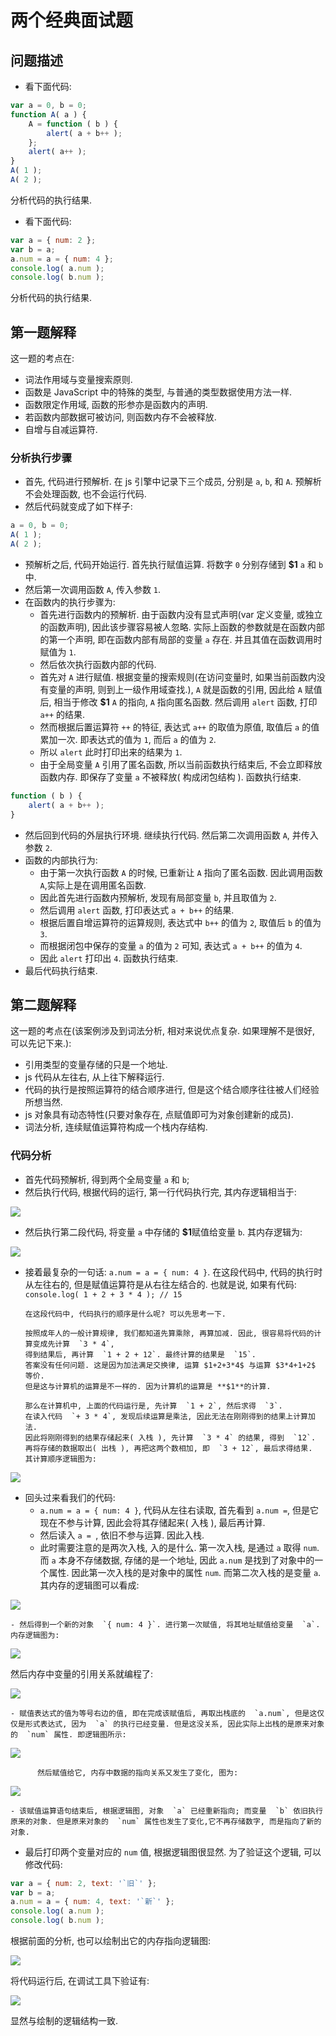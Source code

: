 
# 两个经典面试题

## 问题描述

- 看下面代码:

```javascript
var a = 0, b = 0;
function A( a ) {
    A = function ( b ) {
        alert( a + b++ );
    };
    alert( a++ );
}
A( 1 );
A( 2 );
```

分析代码的执行结果.


- 看下面代码:

```javascript
var a = { num: 2 };
var b = a;
a.num = a = { num: 4 };
console.log( a.num );
console.log( b.num );
```

分析代码的执行结果.


## 第一题解释

这一题的考点在:

- 词法作用域与变量搜索原则.
- 函数是 JavaScript 中的特殊的类型, 与普通的类型数据使用方法一样.
- 函数限定作用域, 函数的形参亦是函数内的声明.
- 若函数内部数据可被访问, 则函数内存不会被释放.
- 自增与自减运算符.



### 分析执行步骤


- 首先, 代码进行预解析. 在 js 引擎中记录下三个成员, 分别是  `a`,  `b`, 和  `A`. 预解析不会处理函数, 也不会运行代码.
- 然后代码就变成了如下样子:
```javascript
a = 0, b = 0;
A( 1 );
A( 2 );
```
- 预解析之后, 代码开始运行. 首先执行赋值运算. 将数字  `0` 分别存储到 **$1**  `a` 和  `b` 中.
- 然后第一次调用函数  `A`, 传入参数  `1`.
- 在函数内的执行步骤为:
    - 首先进行函数内的预解析. 由于函数内没有显式声明(var 定义变量, 或独立的函数声明), 因此该步骤容易被人忽略. 实际上函数的参数就是在函数内部的第一个声明, 即在函数内部有局部的变量  `a` 存在. 并且其值在函数调用时赋值为  `1`.
    - 然后依次执行函数内部的代码. 
    - 首先对  `A` 进行赋值. 根据变量的搜索规则(在访问变量时, 如果当前函数内没有变量的声明, 则到上一级作用域查找.), `A` 就是函数的引用, 因此给  `A` 赋值后, 相当于修改 **$1**  `A` 的指向,  `A` 指向匿名函数. 然后调用  `alert` 函数, 打印  `a++` 的结果.
    - 然而根据后置运算符  `++` 的特征, 表达式  `a++` 的取值为原值, 取值后  `a` 的值累加一次. 即表达式的值为  `1`, 而后  `a` 的值为  `2`.
    - 所以  `alert` 此时打印出来的结果为  `1`.
    - 由于全局变量  `A` 引用了匿名函数, 所以当前函数执行结束后, 不会立即释放函数内存. 即保存了变量  `a` 不被释放( 构成闭包结构 ). 函数执行结束.
```javascript
function ( b ) {
    alert( a + b++ );
}
```
- 然后回到代码的外层执行环境. 继续执行代码. 然后第二次调用函数  `A`, 并传入参数  `2`.
- 函数的内部执行为:
    - 由于第一次执行函数  `A` 的时候, 已重新让  `A` 指向了匿名函数. 因此调用函数  `A`,实际上是在调用匿名函数.
    - 因此首先进行函数内预解析, 发现有局部变量  `b`, 并且取值为  `2`.
    - 然后调用  `alert` 函数, 打印表达式  `a + b++` 的结果.
    - 根据后置自增运算符的运算规则, 表达式中  `b++` 的值为  `2`, 取值后  `b` 的值为  `3`.
    - 而根据闭包中保存的变量  `a` 的值为  `2` 可知, 表达式  `a + b++` 的值为  `4`.
    - 因此  `alert` 打印出  `4`. 函数执行结束.
- 最后代码执行结束.



## 第二题解释

这一题的考点在(该案例涉及到词法分析, 相对来说优点复杂. 如果理解不是很好, 可以先记下来.):


- 引用类型的变量存储的只是一个地址.
- js 代码从左往右, 从上往下解释运行.
- 代码的执行是按照运算符的结合顺序进行, 但是这个结合顺序往往被人们经验所想当然.
- js 对象具有动态特性(只要对象存在, 点赋值即可为对象创建新的成员).
- 词法分析, 连续赋值运算符构成一个栈内存结构.


### 代码分析


- 首先代码预解析, 得到两个全局变量  `a` 和  `b`;
- 然后执行代码, 根据代码的运行, 第一行代码执行完, 其内存逻辑相当于:

![](imgs/2018-01-16_155948.png)

- 然后执行第二段代码, 将变量  `a` 中存储的 **$1**赋值给变量  `b`. 其内存逻辑为:

![](imgs/2018-01-16_160904.png)

- 接着最复杂的一句话:  `a.num = a = { num: 4 }`. 在这段代码中, 代码的执行时从左往右的, 
      但是赋值运算符是从右往左结合的. 也就是说, 如果有代码: `console.log( 1 + 2 + 3 * 4 ); // 15`

      在这段代码中, 代码执行的顺序是什么呢? 可以先思考一下.

      按照成年人的一般计算规律, 我们都知道先算乘除, 再算加减. 因此, 很容易将代码的计算变成先计算  `3 * 4`,
      得到结果后, 再计算  `1 + 2 + 12`. 最终计算的结果是  `15`. 
      答案没有任何问题. 这是因为加法满足交换律, 运算 $1+2+3*4$ 与运算 $3*4+1+2$ 等价.
      但是这与计算机的运算是不一样的. 因为计算机的运算是 **$1**的计算.

      那么在计算机中, 上面的代码运行是, 先计算  `1 + 2`, 然后求得  `3`.
      在读入代码  `+ 3 * 4`, 发现后续运算是乘法, 因此无法在刚刚得到的结果上计算加法.
      因此将刚刚得到的结果存储起来( 入栈 ), 先计算  `3 * 4` 的结果, 得到  `12`.
      再将存储的数据取出( 出栈 ), 再把这两个数相加, 即  `3 + 12`, 最后求得结果.
      其计算顺序逻辑图为:

![](imgs/2018-01-16_165539.png)

- 回头过来看我们的代码: 
    -  `a.num = a = { num: 4 }`, 代码从左往右读取, 首先看到  `a.num =`, 但是它现在不参与计算, 因此会将其存储起来( 入栈 ), 最后再计算. 
    - 然后读入  `a = `, 依旧不参与运算. 因此入栈.
    - 此时需要注意的是两次入栈, 入的是什么. 第一次入栈, 是通过  `a` 取得  `num`. 而  `a` 本身不存储数据, 存储的是一个地址, 因此  `a.num` 是找到了对象中的一个属性. 因此第一次入栈的是对象中的属性  `num`.
 而第二次入栈的是变量  `a`. 其内存的逻辑图可以看成:

![](imgs/2018-01-16_170427.png)

    - 然后得到一个新的对象  `{ num: 4 }`. 进行第一次赋值, 将其地址赋值给变量  `a`. 内存逻辑图为:

![](imgs/2018-01-16_171209.png)

然后内存中变量的引用关系就编程了:

![](imgs/2018-01-16_171500.png)

    - 赋值表达式的值为等号右边的值, 即在完成该赋值后, 再取出栈底的  `a.num`, 但是这仅仅是形式表达式, 因为  `a` 的执行已经变量. 但是这没关系, 因此实际上出栈的是原来对象的  `num` 属性. 即逻辑图所示:

![](imgs/2018-01-16_171913.png)

          然后赋值给它, 内存中数据的指向关系又发生了变化, 图为:

![](imgs/2018-01-16_172407.png)

    - 该赋值运算语句结束后, 根据逻辑图, 对象  `a` 已经重新指向; 而变量  `b` 依旧执行原来的对象. 但是原来对象的  `num` 属性也发生了变化,它不再存储数字, 而是指向了新的对象.
- 最后打印两个变量对应的  `num` 值, 根据逻辑图很显然. 为了验证这个逻辑, 可以修改代码:

```javascript
var a = { num: 2, text: '`旧`' };
var b = a;
a.num = a = { num: 4, text: '`新`' };
console.log( a.num );
console.log( b.num );
```

根据前面的分析, 也可以绘制出它的内存指向逻辑图:      

![](imgs/2018-01-16_172956.png)

将代码运行后, 在调试工具下验证有:

![](imgs/2018-01-16_173153.png)

显然与绘制的逻辑结构一致.



